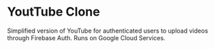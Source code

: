 # YoutTube Clone
Simplified version of YouTube for authenticated users to upload videos through Firebase Auth. Runs on Google Cloud Services.
